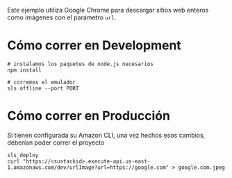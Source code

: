 Este ejemplo utiliza Google Chrome para descargar sitios web enteros como imágenes con el parámetro `url`.

# Cómo correr en Development

```
# instalamos los paquetes de node.js necesarios
npm install

# corremos el emulador
sls offline --port PORT
```

# Cómo correr en Producción

Si tienen configurada su Amazon CLI, una vez hechos esos cambios, deberían poder correr el proyecto

```
sls deploy
curl "https://<sustackid>.execute-api.us-east-1.amazonaws.com/dev/urlImage?url=https://google.com" > google.com.jpeg
```
